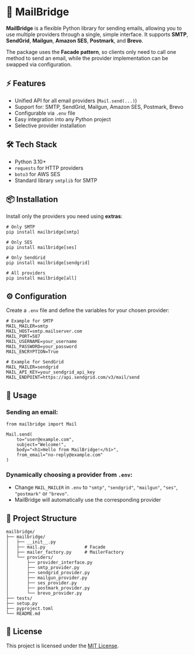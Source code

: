 # 📧 MailBridge

**MailBridge** is a flexible Python library for sending emails, allowing you to use multiple providers through a single, simple interface.
It supports **SMTP**, **SendGrid**, **Mailgun**, **Amazon SES**, **Postmark**, and **Brevo**.

The package uses the **Facade pattern**, so clients only need to call one method to send an email, while the provider implementation can be swapped via configuration.

## ⚡ Features
- Unified API for all email providers (`Mail.send(...)`)
- Support for: SMTP, SendGrid, Mailgun, Amazon SES, Postmark, Brevo
- Configurable via `.env` file
- Easy integration into any Python project
- Selective provider installation

## 🛠️ Tech Stack

- Python 3.10+
- `requests` for HTTP providers
- `boto3` for AWS SES
- Standard library `smtplib` for SMTP

## 📦 Installation

Install only the providers you need using **extras**:
```
# Only SMTP
pip install mailbridge[smtp]

# Only SES
pip install mailbridge[ses]

# Only SendGrid
pip install mailbridge[sendgrid]

# All providers
pip install mailbridge[all]
```

## ⚙️ Configuration

Create a `.env` file and define the variables for your chosen provider:

```
# Example for SMTP
MAIL_MAILER=smtp
MAIL_HOST=smtp.mailserver.com
MAIL_PORT=587
MAIL_USERNAME=your_username
MAIL_PASSWORD=your_password
MAIL_ENCRYPTION=True

# Example for SendGrid
MAIL_MAILER=sendgrid
MAIL_API_KEY=your_sendgrid_api_key
MAIL_ENDPOINT=https://api.sendgrid.com/v3/mail/send
```

## 🚀 Usage
### Sending an email:

```
from mailbridge import Mail

Mail.send(
    to="user@example.com",
    subject="Welcome!",
    body="<h1>Hello from MailBridge!</h1>",
    from_email="no-reply@example.com"
)
```

### Dynamically choosing a provider from `.env`:
- Change `MAIL_MAILER` in `.env` to `"smtp"`, `"sendgrid"`, `"mailgun"`, `"ses"`, `"postmark"` or `"brevo"`.
- MailBridge will automatically use the corresponding provider

## 📂 Project Structure

```
mailbridge/
├── mailbridge/
│   ├── __init__.py
│   ├── mail.py               # Facade
│   ├── mailer_factory.py     # MailerFactory
│   └── providers/
│       ├── provider_interface.py
│       ├── smtp_provider.py
│       ├── sendgrid_provider.py
│       ├── mailgun_provider.py
│       ├── ses_provider.py
│       ├── postmark_provider.py
│       └── brevo_provider.py
├── tests/
├── setup.py
├── pyproject.toml
└── README.md
```

## 📝 License

This project is licensed under the [MIT License](https://opensource.org/license/MIT).
